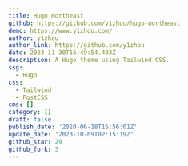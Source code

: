 ```yaml
---
title: Hugo Northeast
github: https://github.com/y1zhou/hugo-northeast
demo: https://www.y1zhou.com/
author: y1zhou
author_link: https://github.com/y1zhou
date: 2023-11-30T16:49:54.403Z
description: A Hugo theme using Tailwind CSS.
ssg:
  - Hugo
css:
  - Tailwind
  - PostCSS
cms: []
category: []
draft: false
publish_date: '2020-06-18T16:56:01Z'
update_date: '2023-10-09T02:15:19Z'
github_star: 29
github_fork: 3
---
```

